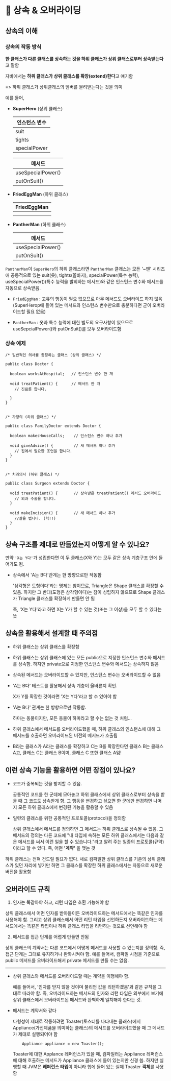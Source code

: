 # 📌 상속 & 오버라이딩

## 상속의 이해
### 상속의 작동 방식
**한 클래스가 다른 클래스를 상속하는 것을 하위 클래스가 상위 클래스로부터 상속받는다**고 말함

자바에서는 **하위 클래스가 상위 클래스를 확장(extend)한다**고 얘기함

=> 하위 클래스가 상위클래스의 멤버를 물려받는다는 것을 의미


  예를 들어,

- **SuperHero** (상위 클래스)
  
  |인스턴스 변수|
  |-------------|
  |suit|
  |tights|
  |specialPower|

  |메서드|
  |-------|
  |useSpecialPower()|
  |putOnSuit()|

- **FriedEggMan** (하위 클래스)

  |FriedEggMan|
  |-------------|
  |             |
  |             |

- **PantherMan** (하위 클래스)

  |메서드|
  |-------|
  |useSpecialPower()|
  |putOnSuit()|

`PantherMan`이 `SuperHero`의 하위 클래스라면 `PantherMan` 클래스는 모든 '~맨' 시리즈애 공통적으로 있는 suit(옷), tights(쫄바지), specialPower(특수 능력),         useSpecialPower()(특수 능력을 발휘하는 메서드)와 같은 인스턴스 변수와 메서드를 자동으로 상속받음.

- `FriedEggMan` : 고유의 행동이 필요 없으므로 아무 메서드도 오버라이드 하지 않음
  (SuperHerop에 들어 있는 메서드와 인스턴스 변수만으로 충분하다면 굳이 오버라이드할 필요 없음)

- `PantherMan` : 옷과 특수 능력에 대한 별도의 요구사항이 있으므로 useSepcialPower()와 putOnSuit()를 모두 오버라이드함


### 상속 예제

    /* 일반적인 의사를 총칭하는 클래스 (상위 클래스) */
    
    public class Doctor {
    
      boolean worksAtHospital;   // 인스턴스 변수 한 개

      void treatPatient() {      // 메서드 한 개
        // 진료를 합니다.

      }
    }


    /* 가정의 (하위 클래스) */
    
    public class FamilyDoctor extends Doctor {
    
      boolean makesHouseCalls;    // 인스턴스 변수 하나 추가

      void giveAdvice() {         // 새 메서드 하나 추가
        // 집에서 필요한 조언을 합니다.
      }
    }


    /* 치과의사 (하위 클래스) */
    
    public class Surgeon extends Doctor { 
    
      void treatPatient() {       // 상속받은 treatPatient() 메서드 오버라이드
        // 외과 수술을 합니다.
      }

      void makeIncision() {       // 새 메서드 하나 추가
        //살을 벱니다. (헉!!)
      }
    }

## 상속 구조를 제대로 만들었는지 어떻게 알 수 있나요?
만약 `'X는 Y다'`가 성립한다면 이 두 클래스(X와 Y)는 모두 같은 상속 계층구조 안에 들어가도 됨.

- 상속에서 'A는 B다'관계는 한 방향으로만 작동함

  '삼각형은 도형이다'라는 명제는 참이므로, Triangle은 Shape 클래스를 확장할 수 있음. 하지만 그 반대(도형은 삼각형이다)는 참이 성립하지 않으므로 Shape 클래스가 Triangle 클래스를 확장하게 만들면 안 됨

  즉, 'X는 Y다'라고 하면 X는 Y가 할 수 있는 것(또는 그 이상)을 모두 할 수 있다는 뜻

## 상속을 활용해서 설계할 때 주의점
- 하위 클래스는 상위 클래스를 확장함
- 하위 클래스는 상위 클래스에 있는 모든 public으로 지정한 인스턴스 변수와 메서드를 상속함. 하지만 private으로 지정한 인스턴스 변수와 메서드는 상속하지 않음
- 상속된 메서드는 오버라이드할 수 있지만, 인스턴스 변수는 오버라이드할 수 없음
- 'A는 B다' 테스트를 활용해서 상속 계층이 올바른지 확인.
  
   X가 Y를 확장한 것이라면 'X는 Y다'라고 할 수 있어야 함
  
- 'A는 B다' 관계는 한 방향으로만 작동함.

  하마는 동물이지만, 모든 동물이 하마라고 할 수는 없는 것 처럼...
  
- 하위 클래스에서 메서드를 오버라이드했을 때, 하위 클래스의 인스턴스에 대해 그 메서드를 호출하면 오버라이드된 버전의 메서드가 호출됨
- B라는 클래스가 A라는 클래스를 확장하고 C는 B를 확장한다면 클래스 B는 클래스 A고, 클래스 C는 클래스 B이며, 클래스 C 또한 클래스 A임!

## 이런 상속 기능을 활용하면 어떤 장점이 있나요?
- 코드가 중복되는 것을 방지할 수 있음.

  공통적인 코드를 한 군데에 모아놓고 하위 클래스에서 상위 클래스로부터 상속을 받을 때 그 코드도 상속받게 함. 그 행동을 변경하고 싶으면 한 군데만 변경하면 나머지 모든 하위 클래스에서 변경된 기능을 활용할 수 있음

- 일련의 클래스를 위한 공통적인 프로토콜(protocol)을 정의함

  상위 클래스에서 메서드를 정의하면 그 메서드는 하위 클래스로 상속될 수 있음. 그 메서드의 정의는 다른 코드에 "내 타입에 속하는 모든 하위 클래스에서는 다음과 같은 메서드를 써서 이런 일을 할 수 있습니다."라고 알려 주는 일종의 프로토콜(규약)이라고 할 수 있다. 즉, 어떤 **'계약'** 을 맺는 것

하위 클래스는 전혀 건드릴 필요가 없다. 새로 컴파일한 상위 클래스를 기존의 상위 클래스가 있던 자리에 넣기만 하면 그 클래스를 확장한 하위 클래스에서는 자동으로 새로운 버전을 활용함

## 오버라이드 규칙
1. 인자는 똑같아야 하고, 리턴 타입은 호환 가능해야 함

  상위 클래스에서 어떤 인자를 받아들이든 오버라이드하는 메서드에서는 똑같은 인자를 사용해야 함. 그리고 상위 클래스에서 어떤 리턴 타입을 선언하든지 오버라이드하는 메서드에서는 똑같은 타입이나 하위 클래스 타입을 리턴하는 것으로 선언해야 함

2. 메서드를 접근 단계를 어렵게 만들면 안됨

  상위 클래스의 계약서는 다른 코드에서 어떻게 메서드를 사용할 수 있는지를 정의함. 즉, 접근 단계는 그대로 유지하거나 완화시켜야 함. 예를 들어서, 컴파일 시점을 기준으로 public 메서드를 오버라이드해서 private 메서드를 만들 수는 없음.

***
  
- 상위 클래스와 메서드를 오버라이드할 때는 계약을 이행해야 함.

  예를 들어서, '인자를 받지 않을 것이며 불리언 값을 리턴하겠음'과 같은 규칙을 그대로 따라야 함. 즉, 오버라이드하는 메서드의 인자와 리턴 타입은 외부에서 보기에 상위 클래스에서 오버라이드된 메서드와 완벽하게 일치해야 한다는 것.

- 메서드는 계약서와 같다

  다형성이 제대로 작동하려면 Toaster(토스터를 나타내는 클래스)에서 Appliance(가전제품을 의미하는 클래스)의 메서드를 오버라이드했을 때 그 메서드가 제대로 실행되어야 함

          Appliance appliance = new Toaster();


  Toaster에 대한 Applance 레퍼런스가 있을 때, 컴파일러는 Appliance 레퍼런스에 대해 호출하는 메서드가 Appliance 클래스에 들어 있는지만 신경 씀. 하지만 실행할 때 JVM은 **레퍼런스 타입**이 아니라 힙에 들어 있는 실제 Toaster **객체**를 사용함



